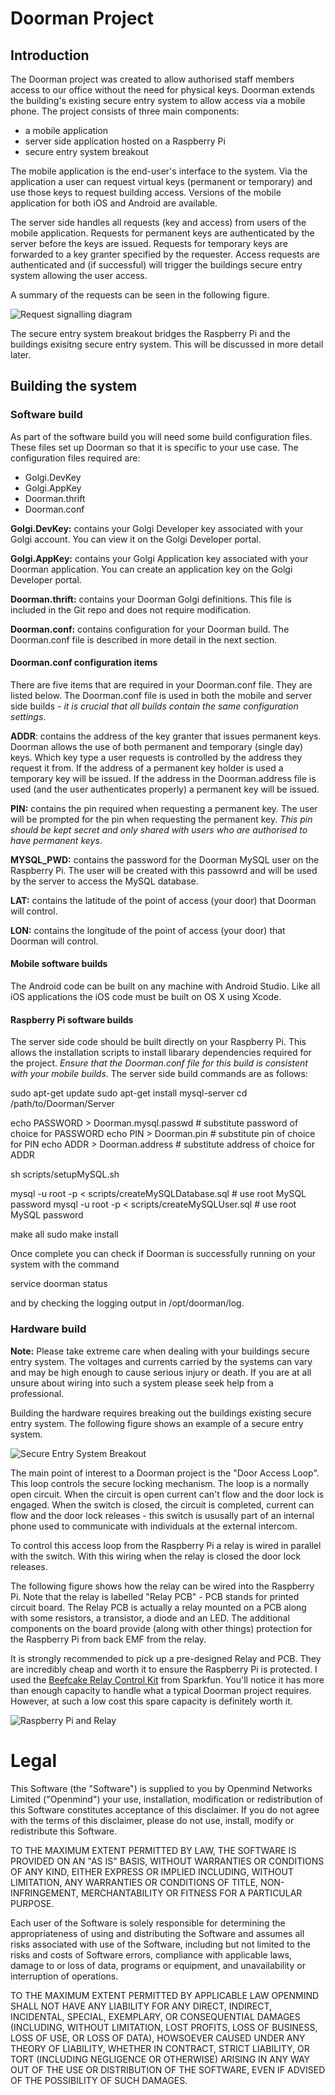 # Doorman Project

## Introduction

The Doorman project was created to allow authorised staff members access to our office without the need for physical keys. Doorman extends the building's existing secure entry system to allow access via a mobile phone. The project consists of three main components:

* a mobile application
* server side application hosted on a Raspberry Pi
* secure entry system breakout

The mobile application is the end-user's interface to the system. Via the application a user can request virtual keys (permanent or temporary) and use those keys to request building access. Versions of the mobile application for both iOS and Android are available.

The server side handles all requests (key and access) from users of the mobile application. Requests for permanent keys are authenticated by the server before the keys are issued. Requests for temporary keys are forwarded to a key granter specified by the requester. Access requests are authenticated and (if successful) will trigger the buildings secure entry system allowing the user access.

A summary of the requests can be seen in the following figure.

![Request signalling diagram](drawings/ApplicationRequests.png)

The secure entry system breakout bridges the Raspberry Pi and the buildings exisitng secure entry system. This will be discussed in more detail later.

## Building the system

### Software build

As part of the software build you will need some build configuration files. These files set up Doorman so that it is specific to your use case. The configuration files required are:

* Golgi.DevKey
* Golgi.AppKey
* Doorman.thrift
* Doorman.conf

**Golgi.DevKey:** contains your Golgi Developer key associated with your Golgi account. You can view it on the Golgi Developer portal.

**Golgi.AppKey:** contains your Golgi Application key associated with your Doorman application. You can create an application key on the Golgi Developer portal. 

**Doorman.thrift:** contains your Doorman Golgi definitions. This file is included in the Git repo and does not require modification.

**Doorman.conf:** contains configuration for your Doorman build. The Doorman.conf file is described in more detail in the next section. 

#### Doorman.conf configuration items

There are five items that are required in your Doorman.conf file. They are listed below. The Doorman.conf file is used in both the mobile and server side builds - *it is crucial that all builds contain the same configuration settings*.

**ADDR**: contains the address of the key granter that issues permanent keys. Doorman allows the use of both permanent and temporary (single day) keys. Which key type a user requests is controlled by the address they request it from. If the address of a permanent key holder is used a temporary key will be issued. If the address in the Doorman.address file is used (and the user authenticates properly) a permanent key will be issued.

**PIN:** contains the pin required when requesting a permanent key. The user will be prompted for the pin when requesting the permanent key. *This pin should be kept secret and only shared with users who are authorised to have permanent keys*.

**MYSQL_PWD:** contains the password for the Doorman MySQL user on the Raspberry Pi. The user will be created with this passowrd and will be used by the server to access the MySQL database.

**LAT:** contains the latitude of the point of access (your door) that Doorman will control.

**LON:** contains the longitude of the point of access (your door) that Doorman will control.

#### Mobile software builds

The Android code can be built on any machine with Android Studio. Like all iOS applications the iOS code must be built on OS X using Xcode.

#### Raspberry Pi software builds

The server side code should be built directly on your Raspberry Pi. This allows the installation scripts to install libarary dependencies required for the project. *Ensure that the Doorman.conf file for this build is consistent with your mobile builds*. The server side build commands are as follows:

sudo apt-get update
sudo apt-get install mysql-server
cd /path/to/Doorman/Server

echo PASSWORD > Doorman.mysql.passwd # substitute password of choice for PASSWORD
echo PIN > Doorman.pin # substitute pin of choice for PIN
echo ADDR > Doorman.address # substitute address of choice for ADDR

sh scripts/setupMySQL.sh

mysql -u root -p < scripts/createMySQLDatabase.sql # use root MySQL password
mysql -u root -p < scripts/createMySQLUser.sql # use root MySQL password

make all
sudo make install

Once complete you can check if Doorman is successfully running on your system with the command

service doorman status

and by checking the logging output in /opt/doorman/log.

### Hardware build

**Note:** Please take extreme care when dealing with your buildings secure entry system. The voltages and currents carried by the systems can vary and may be high enough to cause serious injury or death. If you are at all unsure about wiring into such a system please seek help from a professional.

Building the hardware requires breaking out the buildings existing secure entry system. The following figure shows an example of a secure entry system. 

![Secure Entry System Breakout](drawings/SecureEntrySystemBreakout.png)

The main point of interest to a Doorman project is the "Door Access Loop". This loop controls the secure locking mechanism. The loop is a normally open circuit. When the circuit is open current can't flow and the door lock is engaged. When the switch is closed, the circuit is completed, current can flow and the door lock releases - this switch is ususally part of an internal phone used to communicate with individuals at the external intercom.

To control this access loop from the Raspberry Pi a relay is wired in parallel with the switch. With this wiring when the relay is closed the door lock releases.

The following figure shows how the relay can be wired into the Raspberry Pi. Note that the relay is labelled "Relay PCB" - PCB stands for printed circuit board. The Relay PCB is actually a relay mounted on a PCB along with some resistors, a transistor, a diode and an LED. The additional components on the board provide (along with other things) protection for the Raspberry Pi from back EMF from the relay. 

It is strongly recommended to pick up a pre-designed Relay and PCB. They are incredibly cheap and worth it to ensure the Raspberry Pi is protected. I used the [Beefcake Relay Control Kit](https://www.sparkfun.com/products/11042) from Sparkfun. You'll notice it has more than enough capacity to handle what a typical Doorman project requires. However, at such a low cost this spare capacity is definitely worth it.

![Raspberry Pi and Relay](drawings/RaspberryPiAndRelay.png)

# Legal

This Software (the "Software") is supplied to you by Openmind Networks
Limited ("Openmind") your use, installation, modification or
redistribution of this Software constitutes acceptance of this disclaimer.
If you do not agree with the terms of this disclaimer, please do not use,
install, modify or redistribute this Software.

TO THE MAXIMUM EXTENT PERMITTED BY LAW, THE SOFTWARE IS PROVIDED ON AN
"AS IS" BASIS, WITHOUT WARRANTIES OR CONDITIONS OF ANY KIND, EITHER
EXPRESS OR IMPLIED INCLUDING, WITHOUT LIMITATION, ANY WARRANTIES OR
CONDITIONS OF TITLE, NON-INFRINGEMENT, MERCHANTABILITY OR FITNESS FOR A
PARTICULAR PURPOSE.

Each user of the Software is solely responsible for determining the
appropriateness of using and distributing the Software and assumes all
risks associated with use of the Software, including but not limited to
the risks and costs of Software errors, compliance with applicable laws,
damage to or loss of data, programs or equipment, and unavailability or
interruption of operations.

TO THE MAXIMUM EXTENT PERMITTED BY APPLICABLE LAW OPENMIND SHALL NOT
HAVE ANY LIABILITY FOR ANY DIRECT, INDIRECT, INCIDENTAL, SPECIAL,
EXEMPLARY, OR CONSEQUENTIAL DAMAGES (INCLUDING, WITHOUT LIMITATION,
LOST PROFITS, LOSS OF BUSINESS, LOSS OF USE, OR LOSS OF DATA), HOWSOEVER
CAUSED UNDER ANY THEORY OF LIABILITY, WHETHER IN CONTRACT, STRICT
LIABILITY, OR TORT (INCLUDING NEGLIGENCE OR OTHERWISE) ARISING IN ANY
WAY OUT OF THE USE OR DISTRIBUTION OF THE SOFTWARE, EVEN IF ADVISED OF
THE POSSIBILITY OF SUCH DAMAGES.
